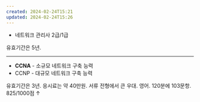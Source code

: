 ```yaml
---
created: 2024-02-24T15:21
updated: 2024-02-24T15:26
---
```

- 네트워크 관리사 2급/1급

유효기간은 5년.

---

- **CCNA** - 소규모 네트워크 구축 능력 
- CCNP - 대규모 네트워크 구축 능력

유효기간은 3년. 응시료는 약 40만원. 서류 전형에서 큰 우대.
영어. 120분에 103문항.
825/1000점 &uarr;
